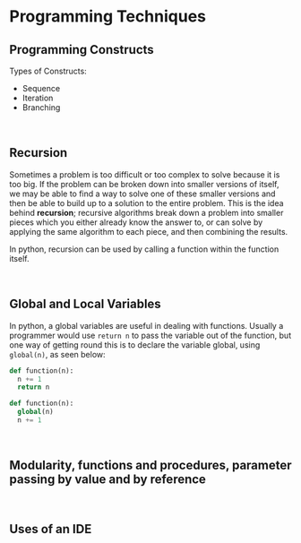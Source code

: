 # Programming Techniques

## Programming Constructs
Types of Constructs:
- Sequence
- Iteration
- Branching

<br>

## Recursion

Sometimes a problem is too difficult or too complex to solve because it is too big. If the problem can be broken down into smaller versions of itself, we may be able to find a way to solve one of these smaller versions and then be able to build up to a solution to the entire problem. This is the idea behind **recursion**; recursive algorithms break down a problem into smaller pieces which you either already know the answer to, or can solve by applying the same algorithm to each piece, and then combining the results.

In python, recursion can be used by calling a function within the function itself.

<br>

## Global and Local Variables

In python, a global variables are useful in dealing with functions. Usually a programmer would use ```return n``` to pass the variable out of the function, but one way of getting round this is to declare the variable global, using ```global(n)```, as seen below:

``` python
def function(n):
  n += 1
  return n
```

``` python
def function(n):
  global(n)
  n += 1
```

<br>

## Modularity, functions and procedures, parameter passing by value and by reference

<br>

## Uses of an IDE

